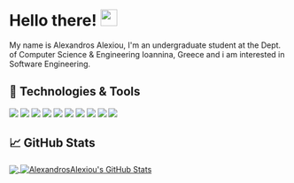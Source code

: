 # Hello there! <img src="https://raw.githubusercontent.com/MartinHeinz/MartinHeinz/master/wave.gif" width="30px">

My name is Alexandros Alexiou, I'm an undergraduate student at the Dept. of Computer Science & Engineering Ioannina, Greece and i am interested in Software Engineering.

## 🔧 Technologies & Tools
![](https://img.shields.io/badge/OS-Mac-informational?style=flat&logo=apple&logoColor=white&color=2bbc8a)
[![](https://img.shields.io/badge/Editor-IntelliJ_IDEA-informational?style=flat&logo=intellij-idea&logoColor=white&color=fe4071)](https://www.jetbrains.com/idea/)
[![](https://img.shields.io/badge/Code-Java-D2691E?style=flat&logo=java&logoColor=white)](https://adoptopenjdk.net/)
[![](https://img.shields.io/badge/Code-Python-informational?style=flat&logo=python&logoColor=white&color=2bbc8a)](https://www.python.org/downloads/)
[![](https://img.shields.io/badge/Code-JavaScript-informational?style=flat&logo=javascript&logoColor=white&color=yellow)](https://developer.mozilla.org/en-US/docs/Web/JavaScript)
[![](https://img.shields.io/badge/Code-PHP-777BB4?style=flat&logo=php&logoColor=white)](https://www.php.net/)
[![](https://img.shields.io/badge/Code-Typescript-blue?style=flat&logo=typescript&logoColor=white/)](https://www.typescriptlang.org)
[![](https://img.shields.io/badge/Shell-Bash-informational?style=flat&logo=gnu-bash&logoColor=white&color=brightgreen)](https://formulae.brew.sh/formula/bash)
[![](https://img.shields.io/badge/tools-MySQL-4479A1?logo=mysql&labelColor=grey&logoWidth=20)](https://www.mysql.com/)
[![](https://img.shields.io/badge/Tools-Docker-informational?style=flat&logo=docker&logoColor=white&color=blue)](https://www.docker.com/)

## &#x1f4c8; GitHub Stats

<a href="https://github.com/AlexandrosAlexiou">
  <img align="center" src="https://github-readme-stats.vercel.app/api/top-langs/?username=AlexandrosAlexiou&hide=jupyter%20notebook,c%2B%2B&title_color=ffffff&text_color=c9cacc&icon_color=2bbc8a&bg_color=1d1f21&layout=compact" />
</a>
<a href="https://github.com/AlexandrosAlexiou">
  <img align="center" src="https://github-readme-stats.vercel.app/api?username=AlexandrosAlexiou&show_icons=true&line_height=27&count_private=true&title_color=ffffff&text_color=c9cacc&icon_color=2bbc8a&bg_color=1d1f21" alt="AlexandrosAlexiou's GitHub Stats" />
</a>
